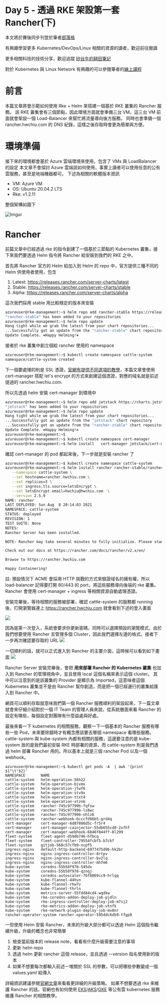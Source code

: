 Day 5 - 透過 RKE 架設第一套 Rancher(下)
====================================

本文將於賽後同步刊登於筆者[部落格](https://hwchiu.com/)

有興趣學習更多 Kubernetes/DevOps/Linux 相關的資源的讀者，歡迎前往閱讀

更多相關科技的技術分享，歡迎追蹤 [矽谷牛的耕田筆記](https://www.facebook.com/technologynoteniu)

對於 Kubernetes 與 Linux Network 有興趣的可以參閱筆者的[線上課程](https://course.hwchiu.com/)

# 前言
本篇文章將會示範如何使用 Rke + Helm 來搭建一個基於 RKE 叢集的 Rancher 服務。
該 RKE 叢集會有三個節點，因此環境方面就會準備三台 VM，這三台 VM 前面就會架設一個 Load-Balancer 來幫忙將流量導向後方服務。
同時也會準備一個 rancher.hwchiu.com 的 DNS 紀錄，這樣之後存取時會更為簡單與方便。

# 環境準備
接下來的環境都會基於 Azure 雲端環境來使用，包含了 VMs 與 LoadBalancer 的設定
本文章不會探討 Azure 雲端該如何使用，事實上讀者可以使用任意的公有雲服務，甚至是地端機器都可。
下述為相關的軟體版本資訊

- VM: Azure VM
- OS: Ubuntu 20.04.2 LTS
- Rke: v1.2.11

整個架構如圖下

![Imgur](https://imgur.com/TSO7fHf.png)

# Rancher
前篇文章中已經透過 rke 的指令創建了一個基於三節點的 Kubernetes 叢集，接下來我們要透過 Helm 指令將 Rancher 給安裝到我們的 RKE 之中。

首先將 Rancher 官方的 Helm 給加入到 Helm 的 repo 中，官方提供三種不同的 Helm 供使用者使用，包含
1. Latest: https://releases.rancher.com/server-charts/latest
2. Stable: https://releases.rancher.com/server-charts/stable
3. Alpha: https://releases.rancher.com/server-charts/alpha

這次我們採用 stable 用比較穩定的版本來安裝
```bash
azureuser@rke-management:~$ helm repo add rancher-stable https://releases.rancher.com/server-charts/stable
"rancher-stable" has been added to your repositories
azureuser@rke-management:~$ helm repo update
Hang tight while we grab the latest from your chart repositories...
...Successfully got an update from the "rancher-stable" chart repository
Update Complete. ⎈Happy Helming!⎈
```

接者於 rke 叢集中創立個給 rancher 使用的 namespace
```bash
azureuser@rke-management:~$ kubectl create namespace cattle-system
namespace/cattle-system created
```

下一個要處理的則是 SSL 憑證，[官網有提供不同選項的教學](https://rancher.com/docs/rancher/v2.5/en/installation/install-rancher-on-k8s/#3-choose-your-ssl-configuration)，本篇文章會使用 cert-manager 搭配 let's encrypt 的方式來創建這個憑證，對應的域名就是前述提過的 rancher.hwchiu.com.

所以先透過 helm 安裝 cert-manager 到環境中
```bash
azureuser@rke-management:~$ helm repo add jetstack https://charts.jetstack.io
"jetstack" has been added to your repositories
azureuser@rke-management:~$ helm repo update
Hang tight while we grab the latest from your chart repositories...
...Successfully got an update from the "jetstack" chart repository
...Successfully got an update from the "rancher-stable" chart repository
Update Complete. ⎈Happy Helming!⎈
azureuser@rke-management:~$
azureuser@rke-management:~$ kubectl create namespace cert-manager
azureuser@rke-management:~$ helm install   cert-manager jetstack/cert-manager   --namespace cert-manager   --version v1.0.4 --set installCRDs=true
```

確認 cert-manager 的 pod 都起來後，下一步就是安裝 rancher 了

```bash
azureuser@rke-management:~$ kubectl create namespace cattle-system
azureuser@rke-management:~$ helm install rancher rancher-stable/rancher \
   --namespace cattle-system \
   --set hostname=rancher.hwchiu.com \
   --set replicas=3 \
   --set ingress.tls.source=letsEncrypt \
   --set letsEncrypt.email=hwchiu@hwchiu.com  \
   --version 2.5.9
NAME: rancher
LAST DEPLOYED: Sun Aug  8 20:14:03 2021
NAMESPACE: cattle-system
STATUS: deployed
REVISION: 1
TEST SUITE: None
NOTES:
Rancher Server has been installed.

NOTE: Rancher may take several minutes to fully initialize. Please standby while Certificates are being issued and Ingress comes up.

Check out our docs at https://rancher.com/docs/rancher/v2.x/en/

Browse to https://rancher.hwchiu.com

Happy Containering!
```

註: 預設情況下 ACME 會採用 HTTP 挑戰的方式來驗證域名的擁有權，所以 load-balancer 記得要打開 80/443 的 port，將這些服務導向後端的 rke 叢集。Rancher 會使用 cert-manager + ingress 等相關資源自動處理憑證。

安裝完畢後，等待相關的服務被部署，確認 cattle-system 的服務都 running 後，打開瀏覽器連上 https://rancher.hwchiu.com 就會看到下述的登入畫面

![](https://i.imgur.com/jddVbhD.png)

因為是第一次登入，系統會要求你更新密碼，同時可以選擇預設的瀏覽模式，由於我們想要使用 Rancher 去管理多個 Cluster，因此我們選擇左邊的格式。接者下一步再次確認要存取的 URL
![](https://i.imgur.com/e5DJbIu.png)

一切順利的話，就可以正式進入到 Rancher 的主要介面，這時候可以看到如下畫面
![](https://i.imgur.com/iIHlbp9.png)

Rancher Server 安裝完畢後，會把 **用來部署 Rancher 的 Kubernetes 叢集** 也加入到 Rancher 的管理視角中，並且使用 local 這個名稱來表示這個 cluster。
其中可以注意到的是該叢集的 Provider 是顯示為 Imported，這意味者這個 Kubernetes 叢集並不是由 Rancher 幫你創造，而是把一個已經運行的叢集給匯入到 Rancher 中。

網頁可以順利存取就意味我們第一個 Rancher 服務順利的架設起來，下一篇文章就會來仔細介紹對於一個 IT Team 的管理人員來說，從系統層面來看 Rancher 的設定有哪些，每個設定對團隊有什麼益處與好處。

最後來看一下 kubernetes 的相關服務，觀察一下一個基本的 Rancher 服務有哪些一些 Pod，未來要除錯時才有概念應該要去哪個 namespace 看哪些服務。
cattle-system 與 kube-system 內都有相關的服務，這邊要注意的是 kube-system 放的是我們最初安裝 RKE 時部署的資源，而 cattle-system 則是我們透過 helm 部署 Rancher 用的。所以基本上就是三個 rancher Pod 以及一個 webhook。
```
azureuser@rke-management:~$ kubectl get pods -A  | awk '{print $1"\t"$2}'
NAMESPACE       NAME
cattle-system   helm-operation-56h22
cattle-system   helm-operation-bjvmx
cattle-system   helm-operation-jtwf6
cattle-system   helm-operation-stv9x
cattle-system   helm-operation-ttxt4
cattle-system   helm-operation-xtznm
cattle-system   rancher-745c97799b-fqfsw
cattle-system   rancher-745c97799b-ls8wc
cattle-system   rancher-745c97799b-nhlz6
cattle-system   rancher-webhook-6cccfd96b5-grd4q
cert-manager    cert-manager-6d87886d5c-fr5r4
cert-manager    cert-manager-cainjector-55db655cd8-2xfhf
cert-manager    cert-manager-webhook-6846f844ff-8l299
fleet-system    fleet-agent-d59db746-hfbcq
fleet-system    fleet-controller-79554fcbf5-b7ckf
fleet-system    gitjob-568c57cfb9-ncpf5
ingress-nginx   default-http-backend-6977475d9b-hk2br
ingress-nginx   nginx-ingress-controller-8rtpv
ingress-nginx   nginx-ingress-controller-bv2lq
ingress-nginx   nginx-ingress-controller-mhfm6
kube-system     coredns-55b58f978-545dx
kube-system     coredns-55b58f978-qznqj
kube-system     coredns-autoscaler-76f8869cc9-hrlqq
kube-system     kube-flannel-44hvn
kube-system     kube-flannel-rhw7v
kube-system     kube-flannel-thrln
kube-system     metrics-server-55fdd84cd4-wqdkw
kube-system     rke-coredns-addon-deploy-job-pjdln
kube-system     rke-ingress-controller-deploy-job-m7sj2
kube-system     rke-metrics-addon-deploy-job-vtnfk
kube-system     rke-network-plugin-deploy-job-mv8nr
rancher-operator-system rancher-operator-595ddc6db9-tfgp8
```

一但使用 Helm 安裝 Rancher，未來的升級大部分都可以透過 Helm 這個指令繼續升級，升級的概念也非常簡單
1. 檢查當前版本的 release note，看看有什麼升級需要注意的事項
2. 更新 helm repo
3. 透過 helm 更新 rancher 這個 release，並且透過 --version 指名使用新的版本
4. 如果不想要每次都輸入前述一堆關於 SSL 的參數，可以把哪些參數變成一個 values.yaml 給傳入

詳細資訊建議參閱[官網文章](https://rancher.com/docs/rancher/v2.5/en/installation/install-rancher-on-k8s/upgrades/)來看看更詳細的升級策略。
如果不想要透過 rke 來維護 Rancher 的話，官網也有如何使用 [EKS](https://rancher.com/docs/rancher/v2.5/en/installation/install-rancher-on-k8s/amazon-eks/)/[AKS](https://rancher.com/docs/rancher/v2.5/en/installation/install-rancher-on-k8s/aks/)/[GKE](https://rancher.com/docs/rancher/v2.5/en/installation/install-rancher-on-k8s/gke/) 等公有雲 kubernetes 服務維護 Rancher 的相關教學。